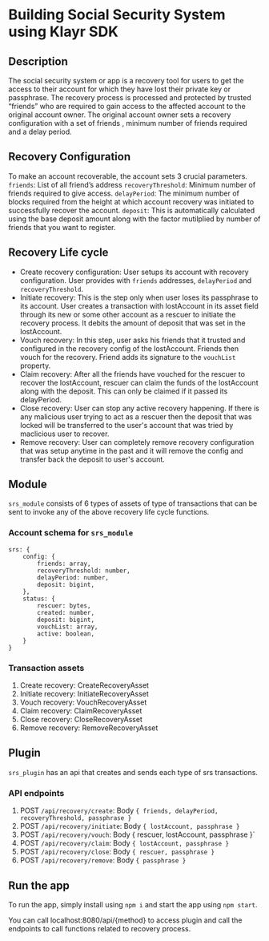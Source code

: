 # Building Social Security System using Klayr SDK

## Description

The social security system or app is a recovery tool for users to get the access to their account for which they have lost their private key or passphrase. The recovery process is processed and protected by trusted “friends” who are required to gain access to the affected account to the original account owner. The original account owner sets a recovery configuration with a set of friends , minimum number of friends required and a delay period.

## Recovery Configuration
To make an account recoverable, the account sets 3 crucial parameters.
`friends`: List of all friend’s address
`recoveryThreshold`: Minimum number of friends required to give access.
`delayPeriod`: The minimum number of blocks required from the height at which account recovery was initiated to successfully recover the account.
`deposit`: This is automatically calculated using the base deposit amount along with the factor mutilplied by number of friends that you want to register.

## Recovery Life cycle

- Create recovery configuration: User setups its account with recovery configuration. User provides with `friends` addresses, `delayPeriod` and `recoveryThreshold`.
- Initiate recovery: This is the step only when user loses its passphrase to its account. User creates a transaction with lostAccount in its asset field through its new or some other account as a rescuer to initiate the recovery process. It debits the amount of deposit that was set in the lostAccount.
- Vouch recovery: In this step, user asks his friends that it trusted and configured in the recovery config of the lostAccount. Friends then vouch for the recovery. Friend adds its signature to the `vouchList` property.
- Claim recovery: After all the friends have vouched for the rescuer to recover the lostAccount, rescuer can claim the funds of the lostAccount along with the deposit. This can only be claimed if it passed its delayPeriod.
- Close recovery: User can stop any active recovery happening. If there is any malicious user trying to act as a rescuer then the deposit that was locked will be transferred to the user's account that was tried by maclicious user to recover.
- Remove recovery: User can completely remove recovery configuration that was setup anytime in the past and it will remove the config and transfer back the deposit to user's account.

## Module

`srs_module` consists of 6 types of assets of type of transactions that can be sent to invoke any of the above recovery life cycle functions.

### Account schema for `srs_module`

    srs: {
        config: {
            friends: array,
            recoveryThreshold: number,
            delayPeriod: number,
            deposit: bigint,
        },
        status: {
            rescuer: bytes,
            created: number,
            deposit: bigint,
            vouchList: array,
            active: boolean,
        }
    }

### Transaction assets

1. Create recovery: CreateRecoveryAsset
2. Initiate recovery: InitiateRecoveryAsset
3. Vouch recovery: VouchRecoveryAsset
4. Claim recovery: ClaimRecoveryAsset
5. Close recovery: CloseRecoveryAsset
6. Remove recovery: RemoveRecoveryAsset

## Plugin

`srs_plugin` has an api that creates and sends each type of srs transactions.

### API endpoints

1. POST `/api/recovery/create`: Body `{
    friends,
    delayPeriod,
    recoveryThreshold,
    passphrase
}`
2. POST `/api/recovery/initiate`: Body `{
    lostAccount,
    passphrase
}`
3. POST `/api/recovery/vouch`: Body {
    rescuer,
    lostAccount,
    passphrase
}`
4. POST `/api/recovery/claim`: Body `{
    lostAccount,
    passphrase
}`
5. POST `/api/recovery/close`: Body `{
    rescuer,
    passphrase
}`
6. POST `/api/recovery/remove`: Body `{
    passphrase
}`

## Run the app

To run the app, simply install using `npm i` and start the app using `npm start`.

You can call localhost:8080/api/{method} to access plugin and call the endpoints to call functions related to recovery process.
